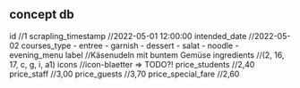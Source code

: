 concept db
--------------

id
    //1
scrapling_timestamp
    //2022-05-01 12:00:00
intended_date
    //2022-05-02
courses_type
    - entree
    - garnish
    - dessert
    - salat
    - noodle
    - evening_menu
label
    //Käsenudeln mit buntem Gemüse
ingredients
    //(2, 16, 17, c, g, i, a1)
icons
    //icon-blaetter
    => TODO?!
price_students
    //2,40
price_staff
    //3,00
price_guests
    //3,70
price_special_fare
    //2,60